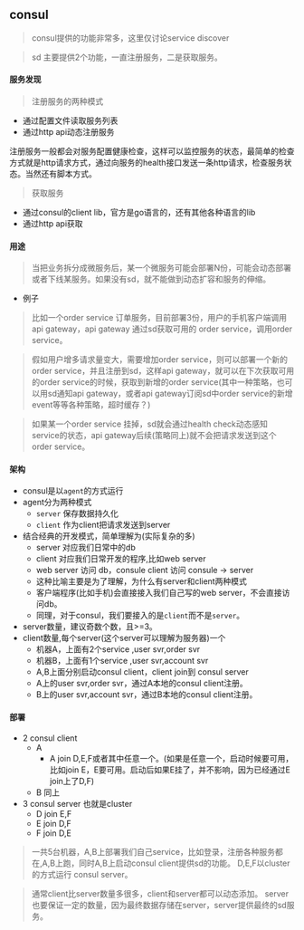 ## consul

> consul提供的功能非常多，这里仅讨论service discover

> sd 主要提供2个功能，一直注册服务，二是获取服务。

#### 服务发现

>注册服务的两种模式

* 通过配置文件读取服务列表
* 通过http api动态注册服务

注册服务一般都会对服务配置健康检查，这样可以监控服务的状态，最简单的检查方式就是http请求方式，通过向服务的health接口发送一条http请求，检查服务状态。当然还有脚本方式。

>获取服务

* 通过consul的client lib，官方是go语言的，还有其他各种语言的lib
* 通过http api获取

#### 用途

>当把业务拆分成微服务后，某一个微服务可能会部署N份，可能会动态部署或者下线某服务。如果没有sd，就不能做到动态扩容和服务的伸缩。

* 例子

>比如一个order service 订单服务，目前部署3份，用户的手机客户端调用api gateway，api gateway 通过sd获取可用的 order service，调用order service。

>假如用户增多请求量变大，需要增加order service，则可以部署一个新的order service，并且注册到sd，这样api gateway，就可以在下次获取可用的order service的时候，获取到新增的order service(其中一种策略，也可以用sd通知api gateway，或者api gateway订阅sd中order service的新增event等等各种策略，超时缓存？)

>如果某一个order service 挂掉，sd就会通过health check动态感知service的状态，api gateway后续(策略同上)就不会把请求发送到这个order service。


#### 架构

* consul是以`agent`的方式运行
* agent分为两种模式
    * `server` 保存数据持久化
    * `client` 作为client把请求发送到server
* 结合经典的开发模式，简单理解为(实际复杂的多)
    * server 对应我们日常中的db
    * client 对应我们日常开发的程序,比如web server
    * web server 访问 db，consule client 访问 consule -> server
    * 这种比喻主要是为了理解，为什么有server和client两种模式
    * 客户端程序(比如手机)会直接接入我们自己写的web server，不会直接访问db。
    * 同理，对于consul，我们要接入的是`client`而不是`server`。
* server数量，建议奇数个数，且>=3。
* client数量,每个server(这个server可以理解为服务器)一个
    * 机器A，上面有2个service ,user svr,order svr
    * 机器B，上面有1个service ,user svr,account svr
    * A,B上面分别启动consul client，client join到 consul server
    * A上的user svr,order svr，通过A本地的consul client注册。
    * B上的user svr,account svr，通过B本地的consul client注册。


#### 部署

* 2 consul client
    * A 
        * A join D,E,F或者其中任意一个。(如果是任意一个，启动时候要可用，比如join E，E要可用。启动后如果E挂了，并不影响，因为已经通过E join上了D,F)
    * B 同上
* 3 consul server 也就是cluster
    * D join E,F
    * E join D,F
    * F join D,E
    
>一共5台机器，A,B上部署我们自己service，比如登录，注册各种服务都在,A,B上跑，同时A,B上启动consul client提供sd的功能。
>D,E,F以cluster的方式运行 consul server。

>通常client比server数量多很多，client和server都可以动态添加。
server也要保证一定的数量，因为最终数据存储在server，server提供最终的sd服务。

